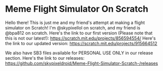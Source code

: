 # Meme Flight Simulator On Scratch
Hello there! This is just me and my friend's attempt at making a flight simulator on Scratch! I'm @skypixellol on scratch, and my friend is @bpa812 on scratch.
Here's the link to our first version (Please note that this is not our latest!):
https://scratch.mit.edu/projects/856594554/
Here's the link to our updated version:
https://scratch.mit.edu/projects/915664512

We also have SB3 files available for PERSONAL USE ONLY in our release section.
Here's the link to our releases:
https://github.com/skypixeldroid/Meme-Flight-Simulator-Scratch-/releases
